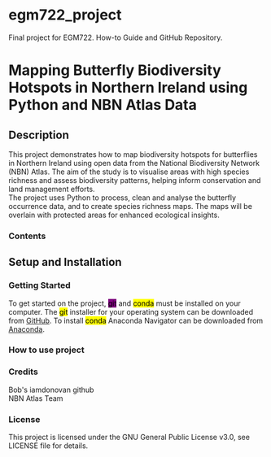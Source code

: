 # egm722_project
 Final project for EGM722. How-to Guide and GitHub Repository.
# Mapping Butterfly Biodiversity Hotspots in Northern Ireland using Python and NBN Atlas Data

## Description
This project demonstrates how to map biodiversity hotspots for butterflies in Northern Ireland using open data from the National Biodiversity Network (NBN) Atlas. The aim of the study is to visualise areas with high species richness and assess biodiversity patterns, helping inform conservation and land management efforts.\
The project uses Python to process, clean and analyse the butterfly occurrence data, and to create species richness maps. The maps will be overlain with protected areas for enhanced ecological insights. 

### Contents

## Setup and Installation
### Getting Started
To get started on the project, <mark style='background-color: purple'>git</mark> and <mark>conda</mark> must be installed on your computer. The <mark>git</mark> installer for your operating system can be downloaded from [GitHub](https://git-scm.com/downloads).
To install <mark>conda</mark> Anaconda Navigator can be downloaded from [Anaconda](https://www.anaconda.com/download/success). 

### How to use project

### Credits
Bob's iamdonovan github\
NBN Atlas Team

### License
This project is licensed under the GNU General Public License v3.0, see LICENSE file for details.
